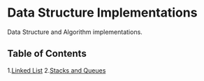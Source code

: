 # Data Structure Implementations

Data Structure and Algorithm implementations. 

## Table of Contents

1.[Linked List](LinkedList)
2.[Stacks and Queues](https://github.com/RevYolution/data-structures-and-algorithms/tree/master/Data-Structures/StacksAndQueues)
